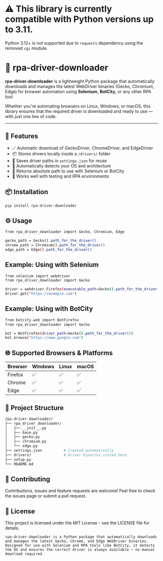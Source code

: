 # ⚠️ This library is currently compatible with Python versions up to 3.11.  
Python 3.12+ is not supported due to `requests` dependency using the removed `cgi` module.

# 🧩 rpa-driver-downloader

**rpa-driver-downloader** is a lightweight Python package that automatically downloads and manages the latest WebDriver binaries (Gecko, Chromium, Edge) for browser automation using **Selenium**, **BotCity**, or any other RPA tool.

Whether you're automating browsers on Linux, Windows, or macOS, this library ensures that the required driver is downloaded and ready to use — with just one line of code.

---

## 🚀 Features

- ✅ Automatic download of GeckoDriver, ChromeDriver, and EdgeDriver
- 📦 Stores drivers locally inside a `/drivers/` folder
- 🔐 Saves driver paths in `settings.json` for reuse
- 🧠 Automatically detects your OS and architecture
- 🔄 Returns absolute path to use with Selenium or BotCity
- 🧪 Works well with testing and RPA environments



## 📦 Installation

```bash
pip install rpa-driver-downloader
```


## ⚙️ Usage

```bash
from rpa_driver_downloader import Gecko, Chromium, Edge

gecko_path = Gecko().path_for_the_driver()
chrome_path = Chromium().path_for_the_driver()
edge_path = Edge().path_for_the_driver()
```


## Example: Using with Selenium

```bash
from selenium import webdriver
from rpa_driver_downloader import Gecko

driver = webdriver.Firefox(executable_path=Gecko().path_for_the_driver())
driver.get("https://example.com")
```


## Example: Using with BotCity

```bash
from botcity.web import BotFirefox
from rpa_driver_downloader import Gecko

bot = BotFirefox(driver_path=Gecko().path_for_the_driver())
bot.browse("https://www.google.com")
```


## 🌐 Supported Browsers & Platforms

| Browser | Windows | Linux | macOS |
| ------- | ------- | ----- | ----- |
| Firefox | ✅       | ✅     | ✅     |
| Chrome  | ✅       | ✅     | ✅     |
| Edge    | ✅       | ✅     | ✅     |


## 📁 Project Structure

```bash
rpa-driver-downloader/
├── rpa_driver_downloader/
│   ├── __init__.py
│   ├── base.py
│   ├── gecko.py
│   ├── chromium.py
│   └── edge.py
├── settings.json          # Created automatically
├── drivers/               # Driver binaries stored here
├── setup.py
└── README.md
```


## 🤝 Contributing
Contributions, issues and feature requests are welcome!
Feel free to check the issues page or submit a pull request.


## 📄 License
This project is licensed under the MIT License - see the LICENSE file for details.

```text
rpa-driver-downloader is a Python package that automatically downloads and manages the latest Gecko, Chrome, and Edge WebDriver binaries. Designed for use with Selenium and RPA tools like BotCity, it detects the OS and ensures the correct driver is always available — no manual download required.
```